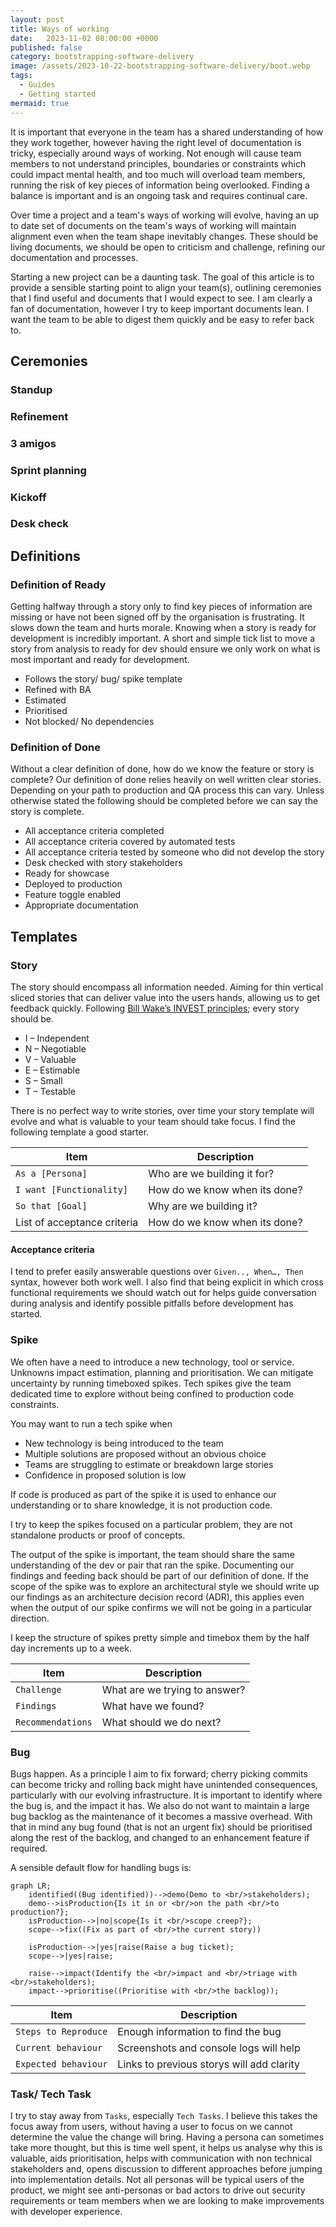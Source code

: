 ```yaml
---
layout: post
title: Ways of working
date:   2023-11-02 08:00:00 +0000
published: false
category: bootstrapping-software-delivery
image: /assets/2023-10-22-bootstrapping-software-delivery/boot.webp
tags:
  - Guides
  - Getting started
mermaid: true
---
```


It is important that everyone in the team has a shared understanding of how they work together, however having the right level of documentation is tricky, especially around ways of working. Not enough will cause team members to not understand principles, boundaries or constraints which could impact mental health, and too much will overload team members, running the risk of key pieces of information being overlooked. Finding a balance is important and is an ongoing task and requires continual care.

<!--more-->

Over time a project and a team's ways of working will evolve, having an up to date set of documents on the team's ways of working will maintain alignment even when the team shape inevitably changes. These should be living documents, we should be open to criticism and challenge, refining our documentation and processes.

Starting a new project can be a daunting task. The goal of this article is to provide a sensible starting point to align your team(s), outlining ceremonies that I find useful and documents that I would expect to see. I am clearly a fan of documentation, however I try to keep important documents lean. I want the team to be able to digest them quickly and be easy to refer back to.

## Ceremonies

### Standup

### Refinement

### 3 amigos

### Sprint planning

### Kickoff

### Desk check

## Definitions

### Definition of Ready

Getting halfway through a story only to find key pieces of information are missing or have not been signed off by the organisation is frustrating. It slows down the team and hurts morale. Knowing when a story is ready for development is incredibly important. A short and simple tick list to move a story from analysis to ready for dev should ensure we only work on what is most important and ready for development.

* Follows the story/ bug/ spike template
* Refined with BA
* Estimated
* Prioritised
* Not blocked/ No dependencies

### Definition of Done

Without a clear definition of done, how do we know the feature or story is complete? Our definition of done relies heavily on well written clear stories. Depending on your path to production and QA process this can vary. Unless otherwise stated the following should be completed before we can say the story is complete.

* All acceptance criteria completed
* All acceptance criteria covered by automated tests
* All acceptance criteria tested by someone who did not develop the story
* Desk checked with story stakeholders
* Ready for showcase
* Deployed to production
* Feature toggle enabled
* Appropriate documentation

## Templates

### Story

The story should encompass all information needed. Aiming for thin vertical sliced stories that can deliver value into the users hands, allowing us to get feedback quickly. Following [Bill Wake’s INVEST principles](https://xp123.com/articles/invest-in-good-stories-and-smart-tasks/); every story should be.

* I – Independent
* N – Negotiable
* V – Valuable
* E – Estimable
* S – Small
* T – Testable

There is no perfect way to write stories, over time your story template will evolve and what is valuable to your team should take focus. I find the following template a good starter.

| Item     | Description |
| ----------- | ----------- |
| `As a [Persona]` | Who are we building it for? |
| `I want [Functionality]` | How do we know when its done? |
| `So that [Goal]` | Why are we building it? |
| List of acceptance criteria | How do we know when its done? |

#### Acceptance criteria

I tend to prefer easily answerable questions over `Given.., When…, Then` syntax, however both work well. I also find that being explicit in which cross functional requirements we should watch out for helps guide conversation during analysis and identify possible pitfalls before development has started.

### Spike

We often have a need to introduce a new technology, tool or service. Unknowns impact estimation, planning and prioritisation. We can mitigate uncertainty by running timeboxed spikes. Tech spikes give the team dedicated time to explore without being confined to production code constraints.

You may want to run a tech spike when

* New technology is being introduced to the team
* Multiple solutions are proposed without an obvious choice
* Teams are struggling to estimate or breakdown large stories
* Confidence in proposed solution is low

If code is produced as part of the spike it is used to enhance our understanding or to share knowledge, it is not production code.

I try to keep the spikes focused on a particular problem, they are not standalone products or proof of concepts.

The output of the spike is important, the team should share the same understanding of the dev or pair that ran the spike. Documenting our findings and feeding back should be part of our definition of done. If the scope of the spike was to explore an architectural style we should write up our findings as an architecture decision record (ADR), this applies even when the output of our spike confirms we will not be going in a particular direction.

I keep the structure of spikes pretty simple and timebox them by the half day increments up to a week.

| Item     | Description |
| ----------- | ----------- |
| `Challenge` | What are we trying to answer? |
| `Findings` | What have we found? |
| `Recommendations` | What should we do next? |

### Bug

Bugs happen. As a principle I aim to fix forward; cherry picking commits can become tricky and rolling back might have unintended consequences, particularly with our evolving infrastructure. It is important to identify where the bug is, and the impact it has. We also do not want to maintain a large bug backlog as the maintenance of it becomes a massive overhead. With that in mind any bug found (that is not an urgent fix) should be prioritised along the rest of the backlog, and changed to an enhancement feature if required.

A sensible default flow for handling bugs is:

```mermaid
graph LR;
    identified((Bug identified))-->demo(Demo to <br/>stakeholders);
    demo-->isProduction{Is it in or <br/>on the path <br/>to production?};
    isProduction-->|no|scope{Is it <br/>scope creep?};
    scope-->fix((Fix as part of <br/>the current story))
    
    isProduction-->|yes|raise(Raise a bug ticket);
    scope-->|yes|raise;

    raise-->impact(Identify the <br/>impact and <br/>triage with <br/>stakeholders);
    impact-->prioritise((Prioritise with <br/>the backlog));
```

| Item     | Description |
| ----------- | ----------- |
| `Steps to Reproduce` | Enough information to find the bug |
| `Current behaviour` | Screenshots and console logs will help |
| `Expected behaviour` | Links to previous storys will add clarity |

### Task/ Tech Task

I try to stay away from `Tasks`, especially `Tech Tasks`. I believe this takes the focus away from users, without having a user to focus on we cannot determine the value the change will bring. Having a persona can sometimes take more thought, but this is time well spent, it helps us analyse why this is valuable, aids prioritisation, helps with communication with non technical stakeholders and, opens discussion to different approaches before jumping into implementation details. Not all personas will be typical users of the product, we might see anti-personas or bad actors to drive out security requirements or team members when we are looking to make improvements with developer experience.
